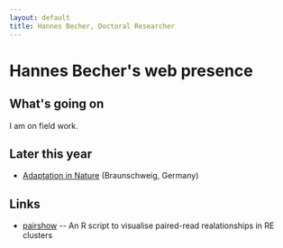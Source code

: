```yaml
---
layout: default
title: Hannes Becher, Doctoral Researcher
---
```

		
# Hannes Becher's web presence

## What's going on
I am on field work.

## Later this year
* [Adaptation in Nature](http://www.gfgenetik.de/tagungen/) (Braunschweig, Germany)
 

## Links
* [pairshow](https://github.com/hannesbecher/RE-tools/blob/master/pairshow.R) -- An R script to visualise paired-read realationships in RE clusters

